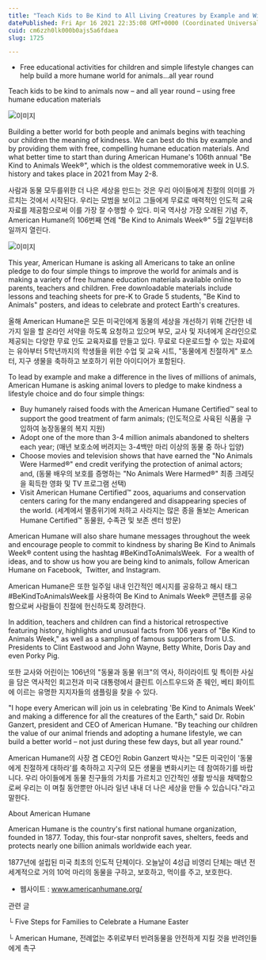 ```yaml
---
title: "Teach Kids to Be Kind to All Living Creatures by Example and With Free Lessons During American Humanes Be Kind to Animals Week® (May 2-8)"
datePublished: Fri Apr 16 2021 22:35:08 GMT+0000 (Coordinated Universal Time)
cuid: cm6zzh0lk000b0ajs5a6fdaea
slug: 1725

---
```



- Free educational activities for children and simple lifestyle changes can help build a more humane world for animals…all year round

Teach kids to be kind to animals now – and all year round – using free humane education materials

![이미지](https://cdn.hashnode.com/res/hashnode/image/upload/v1739248197958/616ba5d4-54b9-41ed-bc0b-48c81daf0230.jpeg)

Building a better world for both people and animals begins with teaching our children the meaning of kindness. We can best do this by example and by providing them with free, compelling humane education materials. And what better time to start than during American Humane's 106th annual "Be Kind to Animals Week®", which is the oldest commemorative week in U.S. history and takes place in 2021 from May 2-8.

사람과 동물 모두를위한 더 나은 세상을 만드는 것은 우리 아이들에게 친절의 의미를 가르치는 것에서 시작된다. 우리는 모범을 보이고 그들에게 무료로 매력적인 인도적 교육 자료를 제공함으로써 이를 가장 잘 수행할 수 있다. 미국 역사상 가장 오래된 기념 주, American Humane의 106번째 연례 "Be Kind to Animals Week®" 5월 2일부터8일까지 열린다.

![이미지](https://cdn.hashnode.com/res/hashnode/image/upload/v1739248199440/af40a0f2-c6e1-40f5-ba79-fd43d89446c7.jpeg)

This year, American Humane is asking all Americans to take an online pledge to do four simple things to improve the world for animals and is making a variety of free humane education materials available online to parents, teachers and children. Free downloadable materials include lessons and teaching sheets for pre-K to Grade 5 students, "Be Kind to Animals" posters, and ideas to celebrate and protect Earth's creatures.

올해 American Humane은 모든 미국인에게 동물의 세상을 개선하기 위해 간단한 네 가지 일을 할 온라인 서약을 하도록 요청하고 있으며 부모, 교사 및 자녀에게 온라인으로 제공되는 다양한 무료 인도 교육자료를 만들고 있다. 무료로 다운로드할 수 있는 자료에는 유아부터 5학년까지의 학생들을 위한 수업 및 교육 시트, "동물에게 친절하게" 포스터, 지구 생물을 축하하고 보호하기 위한 아이디어가 포함된다.

To lead by example and make a difference in the lives of millions of animals, American Humane is asking animal lovers to pledge to make kindness a lifestyle choice and do four simple things:

- Buy humanely raised foods with the American Humane Certified™ seal to support the good treatment of farm animals; (인도적으로 사육된 식품을 구입하여 농장동물의 복지 지원)
- Adopt one of the more than 3-4 million animals abandoned to shelters each year; (매년 보호소에 버려지는 3-4백만 마리 이상의 동물 중 하나 입양)
- Choose movies and television shows that have earned the "No Animals Were Harmed®" end credit verifying the protection of animal actors; and, (동물 배우의 보호를 증명하는 "No Animals Were Harmed®" 최종 크레딧을 획득한 영화 및 TV 프로그램 선택)
- Visit American Humane Certified™ zoos, aquariums and conservation centers caring for the many endangered and disappearing species of the world. (세계에서 멸종위기에 처하고 사라지는 많은 종을 돌보는 American Humane Certified™ 동물원, 수족관 및 보존 센터 방문)

American Humane will also share humane messages throughout the week and encourage people to commit to kindness by sharing Be Kind to Animals Week® content using the hashtag #BeKindToAnimalsWeek.  For a wealth of ideas, and to show us how you are being kind to animals, follow American Humane on Facebook,  Twitter, and Instagram.

American Humane은 또한 일주일 내내 인간적인 메시지를 공유하고 해시 태그 #BeKindToAnimalsWeek를 사용하여 Be Kind to Animals Week® 콘텐츠를 공유함으로써 사람들이 친절에 헌신하도록 장려한다.

In addition, teachers and children can find a historical retrospective featuring history, highlights and unusual facts from 106 years of "Be Kind to Animals Week," as well as a sampling of famous supporters from U.S. Presidents to Clint Eastwood and John Wayne, Betty White, Doris Day and even Porky Pig.

또한 교사와 어린이는 106년의 "동물과 동물 위크"의 역사, 하이라이트 및 특이한 사실을 담은 역사적인 회고전과 미국 대통령에서 클린트 이스트우드와 존 웨인, 베티 화이트에 이르는 유명한 지지자들의 샘플링을 찾을 수 있다.

"I hope every American will join us in celebrating 'Be Kind to Animals Week' and making a difference for all the creatures of the Earth," said Dr. Robin Ganzert, president and CEO of American Humane. "By teaching our children the value of our animal friends and adopting a humane lifestyle, we can build a better world – not just during these few days, but all year round."

American Humane의 사장 겸 CEO인 Robin Ganzert 박사는 "모든 미국인이 '동물에게 친절하게 대하라'를 축하하고 지구의 모든 생물을 변화시키는 데 참여하기를 바랍니다. 우리 아이들에게 동물 친구들의 가치를 가르치고 인간적인 생활 방식을 채택함으로써 우리는 이 며칠 동안뿐만 아니라 일년 내내 더 나은 세상을 만들 수 있습니다."라고 말한다.

About American Humane

American Humane is the country's first national humane organization, founded in 1877. Today, this four-star nonprofit saves, shelters, feeds and protects nearly one billion animals worldwide each year.

1877년에 설립된 미국 최초의 인도적 단체이다. 오늘날이 4성급 비영리 단체는 매년 전 세계적으로 거의 10억 마리의 동물을 구하고, 보호하고, 먹이를 주고, 보호한다.

- 웹사이트 : www.americanhumane.org/

관련 글

└ Five Steps for Families to Celebrate a Humane Easter

└ American Humane, 전례없는 추위로부터 반려동물을 안전하게 지킬 것을 반려인들에게 촉구